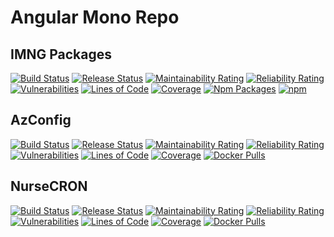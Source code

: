 # Angular Mono Repo

## IMNG Packages

[![Build Status](<https://ikemtz.visualstudio.com/Devops/_apis/build/status/IMNG%20Libs/IMNG%20Libs%20(master)?branchName=master>)](https://ikemtz.visualstudio.com/Devops/_build/latest?definitionId=27&branchName=master)
[![Release Status](https://ikemtz.vsrm.visualstudio.com/_apis/public/Release/badge/9abb8a0b-71e1-4090-b59c-46edc077875f/5/5)](https://ikemtz.visualstudio.com/Devops/_release?view=all&_a=releases&definitionId=5)
[![Maintainability Rating](https://sonarcloud.io/api/project_badges/measure?project=IMNG-Libs&metric=sqale_rating)](https://sonarcloud.io/dashboard?id=IMNG-Libs) [![Reliability Rating](https://sonarcloud.io/api/project_badges/measure?project=IMNG-Libs&metric=reliability_rating)](https://sonarcloud.io/dashboard?id=IMNG-Libs)
[![Vulnerabilities](https://sonarcloud.io/api/project_badges/measure?project=IMNG-Libs&metric=vulnerabilities)](https://sonarcloud.io/dashboard?id=IMNG-Libs)
[![Lines of Code](https://sonarcloud.io/api/project_badges/measure?project=IMNG-Libs&metric=ncloc)](https://sonarcloud.io/dashboard?id=IMNG-Libs)
[![Coverage](https://sonarcloud.io/api/project_badges/measure?project=IMNG-Libs&metric=coverage)](https://sonarcloud.io/dashboard?id=IMNG-Libs)
[![Npm Packages](https://img.shields.io/npm/v/imng-kendo-grid.svg)](npmjs.com/~ikemtz)
[![npm](https://img.shields.io/npm/dt/imng-kendo-grid)](npmjs.com/~ikemtz)

## AzConfig

[![Build Status](<https://ikemtz.visualstudio.com/Devops/_apis/build/status/AZ%20Config/AZ%20Config%20(master)?branchName=master>)](https://ikemtz.visualstudio.com/Devops/_build/latest?definitionId=29&branchName=master)
[![Release Status](https://ikemtz.vsrm.visualstudio.com/_apis/public/Release/badge/9abb8a0b-71e1-4090-b59c-46edc077875f/7/7)](https://ikemtz.visualstudio.com/Devops/_release?view=all&_a=releases&definitionId=7)
[![Maintainability Rating](https://sonarcloud.io/api/project_badges/measure?project=AzConfig&metric=sqale_rating)](https://sonarcloud.io/dashboard?id=AzConfig)
[![Reliability Rating](https://sonarcloud.io/api/project_badges/measure?project=AzConfig&metric=reliability_rating)](https://sonarcloud.io/dashboard?id=AzConfig)
[![Vulnerabilities](https://sonarcloud.io/api/project_badges/measure?project=AzConfig&metric=vulnerabilities)](https://sonarcloud.io/dashboard?id=AzConfig)
[![Lines of Code](https://sonarcloud.io/api/project_badges/measure?project=AzConfig&metric=ncloc)](https://sonarcloud.io/dashboard?id=AzConfig)
[![Coverage](https://sonarcloud.io/api/project_badges/measure?project=AzConfig&metric=coverage)](https://sonarcloud.io/dashboard?id=AzConfig)
[![Docker Pulls](https://img.shields.io/docker/pulls/ikemtz/azconfig)](https://hub.docker.com/repository/docker/ikemtz/azconfig)

## NurseCRON

[![Build Status](<https://ikemtz.visualstudio.com/Devops/_apis/build/status/NurseCron/NurseCron%20Angular%20(master)?branchName=master>)](https://ikemtz.visualstudio.com/Devops/_build/latest?definitionId=28&branchName=master)
[![Release Status](https://ikemtz.vsrm.visualstudio.com/_apis/public/Release/badge/9abb8a0b-71e1-4090-b59c-46edc077875f/6/6)](https://ikemtz.visualstudio.com/Devops/_release?view=all&_a=releases&definitionId=6)
[![Maintainability Rating](https://sonarcloud.io/api/project_badges/measure?project=NurseCron-Angular&metric=sqale_rating)](https://sonarcloud.io/dashboard?id=NurseCron-Angular)
[![Reliability Rating](https://sonarcloud.io/api/project_badges/measure?project=NurseCron-Angular&metric=reliability_rating)](https://sonarcloud.io/dashboard?id=NurseCron-Angular)
[![Vulnerabilities](https://sonarcloud.io/api/project_badges/measure?project=NurseCron-Angular&metric=vulnerabilities)](https://sonarcloud.io/dashboard?id=NurseCron-Angular)
[![Lines of Code](https://sonarcloud.io/api/project_badges/measure?project=NurseCron-Angular&metric=ncloc)](https://sonarcloud.io/dashboard?id=NurseCron-Angular)
[![Coverage](https://sonarcloud.io/api/project_badges/measure?project=NurseCron-Angular&metric=coverage)](https://sonarcloud.io/dashboard?id=NurseCron-Angular)
[![Docker Pulls](https://img.shields.io/docker/pulls/ikemtz/nurse-cron-angular)](https://hub.docker.com/repository/docker/ikemtz/nurse-cron-angular)
